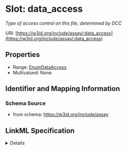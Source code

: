 # Slot: data_access
_Type of access control on this file, determined by DCC_


URI: [https://w3id.org/include/assay/:data_access](https://w3id.org/include/assay/:data_access)



<!-- no inheritance hierarchy -->




## Properties

* Range: [EnumDataAccess](EnumDataAccess.md)
* Multivalued: None







## Identifier and Mapping Information







### Schema Source


* from schema: https://w3id.org/include/assay




## LinkML Specification

<details>
```yaml
name: data_access
definition_uri: include:data_access
description: Type of access control on this file, determined by DCC
title: Data Access
from_schema: https://w3id.org/include/assay
rank: 1000
alias: data_access
domain_of:
- DataFile
range: enum_data_access

```
</details>